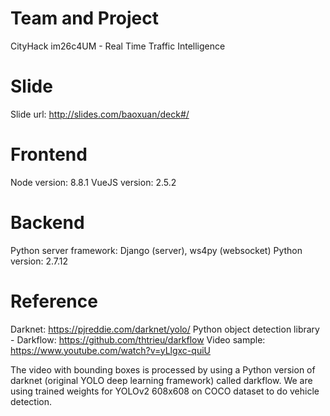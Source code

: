 # Team and Project
CityHack im26c4UM - Real Time Traffic Intelligence

# Slide
Slide url: http://slides.com/baoxuan/deck#/

# Frontend
Node version: 8.8.1
VueJS version: 2.5.2

# Backend
Python server framework: Django (server), ws4py (websocket)
Python version: 2.7.12

# Reference
Darknet: https://pjreddie.com/darknet/yolo/
Python object detection library - Darkflow: https://github.com/thtrieu/darkflow
Video sample: https://www.youtube.com/watch?v=yLlgxc-quiU

The video with bounding boxes is processed by using a Python version of darknet (original YOLO deep learning framework) called darkflow.
We are using trained weights for YOLOv2 608x608 on COCO dataset to do vehicle detection.
